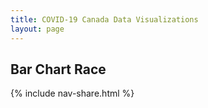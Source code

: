 ```yaml
---
title: COVID-19 Canada Data Visualizations
layout: page
---
```

<h2>Bar Chart Race</h2>
<div class="flourish-embed flourish-bar-chart-race" data-src="visualisation/1725565"><script src="https://public.flourish.studio/resources/embed.js"></script></div>

{% include nav-share.html %}
